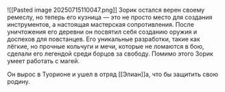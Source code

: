 ![[Pasted image 20250715110047.png]]
Зорик остался верен своему ремеслу, но теперь его кузница — это не просто место для создания инструментов, а настоящая мастерская сопротивления. После уничтожения его деревни он посвятил себя созданию оружия и доспехов для повстанцев. Его уникальные разработки, такие как лёгкие, но прочные кольчуги и мечи, которые не ломаются в бою, сделали его легендой среди борцов за свободу. Помимо этого Зорик умеет работать с магей.

Он вырос в Туорионе и ушел в отряд [[Элиан]]а, что бы защитить свою родину.